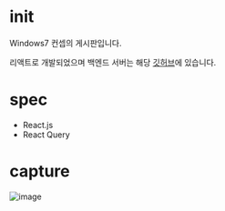 # init
Windows7 컨셉의 게시판입니다.

리액트로 개발되었으며 백엔드 서버는 해당 [깃허브](https://github.com/fhdufhdu/windows-7-board-backend)에 있습니다.

# spec
- React.js
- React Query

# capture
![image](https://github.com/fhdufhdu/windows-7-board-frontend/assets/32770312/6f752cdd-e218-4e86-8aed-374cb5db73fe)
